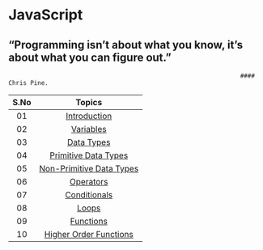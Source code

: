 # JavaScript

## “Programming isn’t about what you know, it’s about what you can figure out.”
                                                                    #### Chris Pine.
| S.No |                                     Topics                                      |
| :--: | :-----------------------------------------------------------------------------: |
|  01  |                           [Introduction](./README.md)                           |
|  02  |                    [Variables](./02_variables/variables.md)                     |
|  03  |                    [Data Types](./03_dataTypes/dataTypes.md)                    |
|  04  |      [Primitive Data Types](./04_primitiveDataTypes/primitiveDataTypes.md)      |
|  05  | [Non-Primitive Data Types](./05_nonPrimitiveDataTypes/nonPrimitiveDataTypes.md) |
|  06  |                    [Operators](./06_operators/operators.md)                     |
|  07  |                [Conditionals](./07_conditionals/conditionals.md)                |
|  08  |                          [Loops](./08_loops/loops.md)                           |
|  09  |                    [Functions](./09_functions/functions.md)                     |
|  10  | [Higher Order Functions](./10_higher_order_functions/higher_order_functions.md) |
